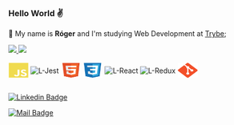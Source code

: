 ### Hello World :v:


:small_blue_diamond: My name is **Róger** and I'm studying Web Development at [Trybe](https://www.betrybe.com/);


 <a href="https://github.com/rogerconsul">
  <img height="165em" src="https://github-readme-stats.vercel.app/api?username=rogerconsul&count_private=true&show_icons=true&theme=dracula" />
  <img height="165em" src="https://github-readme-stats.vercel.app/api/top-langs/?username=C4BRALL&theme=dracula&layout=compact" />
</a>

<div style="display: inline_block"><br>
  <img align="center" alt="L-Js" height="30" width="40" src="https://raw.githubusercontent.com/devicons/devicon/master/icons/javascript/javascript-plain.svg">
  <img align="center" alt="L-Jest" height="30" width="40" src="https://cdn.jsdelivr.net/gh/devicons/devicon/icons/jest/jest-plain.svg">
  <img align="center" alt="L-HTML" height="30" width="40" src="https://raw.githubusercontent.com/devicons/devicon/master/icons/html5/html5-original.svg">
  <img align="center" alt="L-CSS" height="30" width="40" src="https://raw.githubusercontent.com/devicons/devicon/master/icons/css3/css3-original.svg">
  <img align="center" alt="L-React" height="30" width="40" src="https://cdn.jsdelivr.net/gh/devicons/devicon/icons/react/react-original-wordmark.svg">
  <img align="center" alt="L-Redux" height="30" width="40" src="https://cdn.jsdelivr.net/gh/devicons/devicon/icons/redux/redux-original.svg">
  <img align="center" alt="L-Git" height="30" width="40" src="https://raw.githubusercontent.com/devicons/devicon/master/icons/git/git-original.svg">
</div>

##

[![Linkedin Badge](https://img.shields.io/badge/linkedin-%230077B5.svg?&style=for-the-badge&logo=linkedin&logoColor=white&link=https://www.linkedin.com/in/rogerconsul/)](https://www.linkedin.com/in/rogerconsul/)

[![Mail Badge](https://img.shields.io/badge/Gmail-D14836?style=for-the-badge&logo=gmail&logoColor=white)](mailto:rogerconsul@yahoo.com.br)
 
## 
